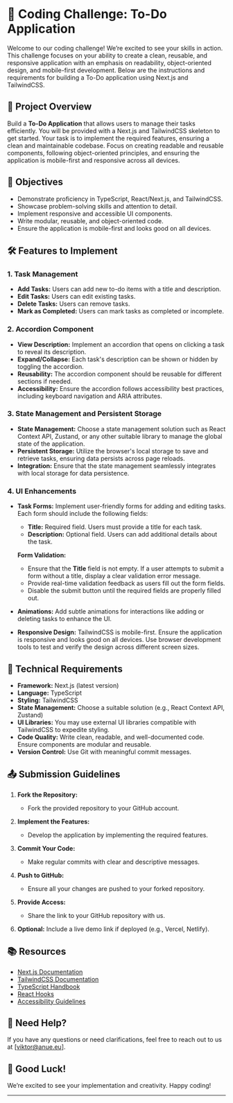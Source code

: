 # 🚀 Coding Challenge: To-Do Application

Welcome to our coding challenge! We’re excited to see your skills in action. This challenge focuses on your ability to create a clean, reusable, and responsive application with an emphasis on readability, object-oriented design, and mobile-first development. Below are the instructions and requirements for building a To-Do application using Next.js and TailwindCSS.

## 📌 Project Overview

Build a **To-Do Application** that allows users to manage their tasks efficiently. You will be provided with a Next.js and TailwindCSS skeleton to get started. Your task is to implement the required features, ensuring a clean and maintainable codebase. Focus on creating readable and reusable components, following object-oriented principles, and ensuring the application is mobile-first and responsive across all devices.

## 🎯 Objectives

- Demonstrate proficiency in TypeScript, React/Next.js, and TailwindCSS.
- Showcase problem-solving skills and attention to detail.
- Implement responsive and accessible UI components.
- Write modular, reusable, and object-oriented code.
- Ensure the application is mobile-first and looks good on all devices.

## 🛠️ Features to Implement

### 1. **Task Management**

- **Add Tasks:** Users can add new to-do items with a title and description.
- **Edit Tasks:** Users can edit existing tasks.
- **Delete Tasks:** Users can remove tasks.
- **Mark as Completed:** Users can mark tasks as completed or incomplete.

### 2. **Accordion Component**

- **View Description:** Implement an accordion that opens on clicking a task to reveal its description.
- **Expand/Collapse:** Each task's description can be shown or hidden by toggling the accordion.
- **Reusability:** The accordion component should be reusable for different sections if needed.
- **Accessibility:** Ensure the accordion follows accessibility best practices, including keyboard navigation and ARIA attributes.

### 3. **State Management and Persistent Storage**

- **State Management:** Choose a state management solution such as React Context API, Zustand, or any other suitable library to manage the global state of the application.
- **Persistent Storage:** Utilize the browser's local storage to save and retrieve tasks, ensuring data persists across page reloads.
- **Integration:** Ensure that the state management seamlessly integrates with local storage for data persistence.

### 4. **UI Enhancements**

- **Task Forms:** Implement user-friendly forms for adding and editing tasks. Each form should include the following fields:

  - **Title:** Required field. Users must provide a title for each task.
  - **Description:** Optional field. Users can add additional details about the task.

  **Form Validation:**

  - Ensure that the **Title** field is not empty. If a user attempts to submit a form without a title, display a clear validation error message.
  - Provide real-time validation feedback as users fill out the form fields.
  - Disable the submit button until the required fields are properly filled out.

- **Animations:** Add subtle animations for interactions like adding or deleting tasks to enhance the UI.
- **Responsive Design:** TailwindCSS is mobile-first. Ensure the application is responsive and looks good on all devices. Use browser development tools to test and verify the design across different screen sizes.

## 🔧 Technical Requirements

- **Framework:** Next.js (latest version)
- **Language:** TypeScript
- **Styling:** TailwindCSS
- **State Management:** Choose a suitable solution (e.g., React Context API, Zustand)
- **UI Libraries:** You may use external UI libraries compatible with TailwindCSS to expedite styling.
- **Code Quality:** Write clean, readable, and well-documented code. Ensure components are modular and reusable.
- **Version Control:** Use Git with meaningful commit messages.

## 📤 Submission Guidelines

1. **Fork the Repository:**

   - Fork the provided repository to your GitHub account.

2. **Implement the Features:**

   - Develop the application by implementing the required features.

3. **Commit Your Code:**

   - Make regular commits with clear and descriptive messages.

4. **Push to GitHub:**

   - Ensure all your changes are pushed to your forked repository.

5. **Provide Access:**

   - Share the link to your GitHub repository with us.

6. **Optional:** Include a live demo link if deployed (e.g., Vercel, Netlify).

## 📚 Resources

- [Next.js Documentation](https://nextjs.org/docs)
- [TailwindCSS Documentation](https://tailwindcss.com/docs)
- [TypeScript Handbook](https://www.typescriptlang.org/docs/)
- [React Hooks](https://reactjs.org/docs/hooks-intro.html)
- [Accessibility Guidelines](https://www.w3.org/WAI/standards-guidelines/wcag/)

## 🤝 Need Help?

If you have any questions or need clarifications, feel free to reach out to us at [viktor@anue.eu].

## 🎉 Good Luck!

We’re excited to see your implementation and creativity. Happy coding!

---
